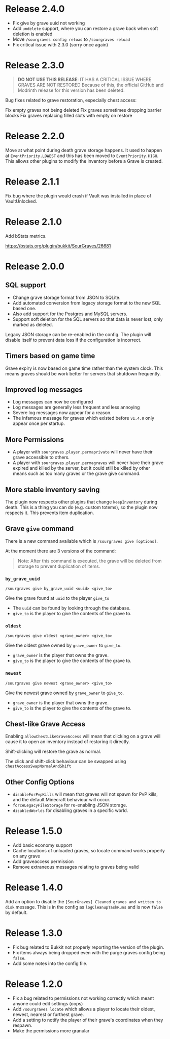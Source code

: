 # Release 2.4.0

- Fix give by grave uuid not working
- Add `undelete` support, where you can restore a grave back when soft deletion is enabled
- Move `/sourgraves config reload` to `/sourgraves reload`
- Fix critical issue with 2.3.0 (sorry once again)

# Release 2.3.0

> **DO NOT USE THIS RELEASE**: IT HAS A CRITICAL ISSUE WHERE GRAVES ARE NOT RESTORED
> Because of this, the official GitHub and Modrinth release for this version has been deleted.

Bug fixes related to grave restoration, especially chest access:

Fix empty graves not being deleted Fix graves sometimes dropping barrier blocks Fix graves replacing filled slots with
empty on restore

# Release 2.2.0

Move at what point during death grave storage happens. It used to happen at `EventPriority.LOWEST` and this has been
moved to `EventPriority.HIGH`.
This allows other plugins to modify the inventory before a Grave is created.

# Release 2.1.1

Fix bug where the plugin would crash if Vault was installed in place of VaultUnlocked.

# Release 2.1.0

Add bStats metrics.

https://bstats.org/plugin/bukkit/SourGraves/26681

# Release 2.0.0

## SQL support

- Change grave storage format from JSON to SQLite.
- Add automated conversion from legacy storage format to the new SQL based one.
- Also add support for the Postgres and MySQL servers.
- Support soft deletion for the SQL servers so that data is never lost, only marked as deleted.

Legacy JSON storage can be re-enabled in the config.
The plugin will disable itself to prevent data loss if the configuration is incorrect.

## Timers based on game time

Grave expiry is now based on game time rather than the system clock.
This means graves should be work better for servers that shutdown frequently.

## Improved log messages

- Log messages can now be configured
- Log messages are generally less frequent and less annoying
- Severe log messages now appear for a reason.
- The infamous message for graves which existed before `v1.4.0` only appear once per startup.

## More Permissions

- A player with `sourgraves.player.permaprivate` will never have their grave accessible to others.
- A player with `sourgraves.player.permagraves` will never have their grave expired and killed by the server, but it
  could still be killed by other means such as too many graves or the grave give command.

## More stable inventory saving

The plugin now respects other plugins that change `keepInventory` during death. This is a thing you can do (e.g. custom
totems), so the plugin now respects it. This prevents item duplication.

## Grave `give` command

There is a new command available which is `/sourgraves give [options]`.

At the moment there are 3 versions of the command:
> Note: After this command is executed, the grave will be deleted from
> storage to prevent duplication of items.

### `by_grave_uuid`

```
/sourgraves give by_grave_uuid <uuid> <give_to>
```

Give the grave found at `uuid` to the player `give_to`

- The `uuid` can be found by looking through the database.
- `give_to` is the player to give the contents of the grave to.

### `oldest`

```
/sourgraves give oldest <grave_owner> <give_to>
```

Give the oldest grave owned by `grave_owner` to `give_to`.

- `grave_owner` is the player that owns the grave.
- `give_to` is the player to give the contents of the grave to.

### `newest`

```
/sourgraves give newest <grave_owner> <give_to>
```

Give the newest grave owned by `grave_owner` to `give_to`.

- `grave_owner` is the player that owns the grave.
- `give_to` is the player to give the contents of the grave to.

## Chest-like Grave Access

Enabling `allowChestLikeGraveAccess` will mean that clicking on a grave will
cause it to open an inventory instead of restoring it directly.

Shift-clicking will restore the grave as normal.

The click and shift-click behaviour can be swapped using `chestAccessSwapNormalAndShift`

## Other Config Options

- `disableForPvpKills` will mean that graves will not spawn for PvP kills, and the default Minecraft behaviour will
  occur.
- `forceLegacyFileStorage` for re-enabling JSON storage.
- `disabledWorlds` for disabling graves in a specific world.

# Release 1.5.0

- Add basic economy support
- Cache locations of unloaded graves, so locate command works properly on any grave
- Add graveaccess permission
- Remove extraneous messages relating to graves being valid

# Release 1.4.0

Add an option to disable the `[SourGraves] Cleaned graves and written to disk` message.
This is in the config as `logCleanupTaskRuns` and is now `false` by default.

# Release 1.3.0

- Fix bug related to Bukkit not properly reporting the version of the plugin.
- Fix items always being dropped even with the purge graves config being `false`.
- Add some notes into the config file.

# Release 1.2.0

- Fix a bug related to permissions not working correctly which meant anyone could edit settings (oops)
- Add `/sourgraves locate` which allows a player to locate their oldest, newest, nearest or furthest grave.
- Add a setting to notify the player of their grave's coordinates when they respawn.
- Make the permissions more granular